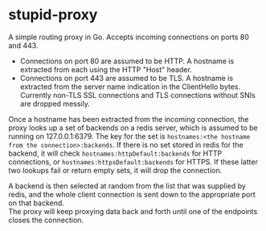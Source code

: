 stupid-proxy
============

A simple routing proxy in Go.  Accepts incoming connections on ports 80 and 443.

* Connections on port 80 are assumed to be HTTP.  A hostname is extracted from each using
the HTTP "Host" header.
* Connections on port 443 are assumed to be TLS.  A hostname is extracted from the 
server name indication in the ClientHello bytes.  Currently non-TLS SSL connections 
and TLS connections without SNIs are dropped messily.

Once a hostname has been extracted from the incoming connection, the proxy looks up
a set of backends on a redis server, which is assumed to be running on 127.0.0.1:6379.
The key for the set is `hostnames:<the hostname from the connection>:backends`.
If there is no set stored in redis for the backend, it will check 
`hostnames:httpDefault:backends` for HTTP connections, or `hostnames:httpsDefault:backends`
for HTTPS.  If these latter two lookups fail or return empty sets, it will drop 
the connection.

A backend is then selected at random from the list that was supplied by redis, and
the whole client connection is sent down to the appropriate port on that backend.  
The proxy will keep proxying data back and forth until one of the endpoints closes
the connection.
